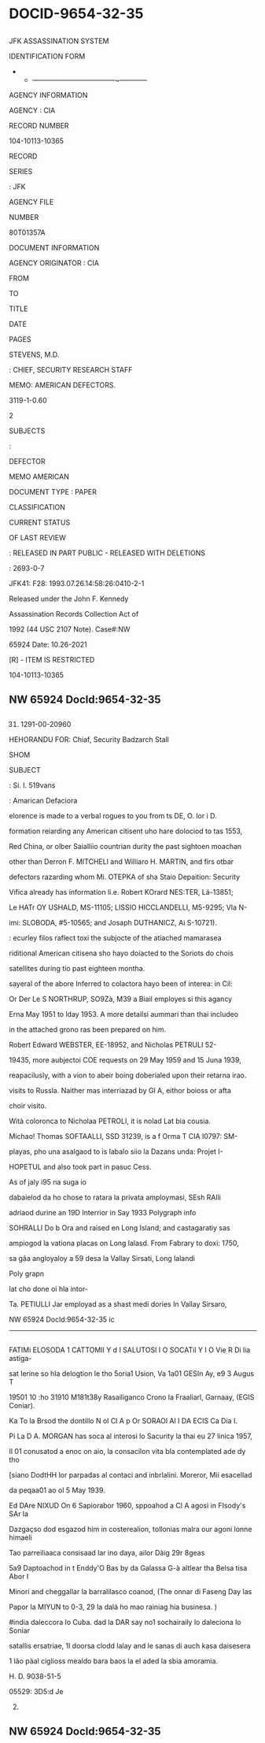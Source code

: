 # DOCID-9654-32-35

##
JFK ASSASSINATION SYSTEM

IDENTIFICATION FORM

- - ————————————~————

AGENCY INFORMATION

AGENCY : CIA

RECORD NUMBER

104-10113-10365

RECORD

SERIES

: JFK

AGENCY FILE

NUMBER

80T01357A

DOCUMENT INFORMATION

AGENCY ORIGINATOR : CIA

FROM

TO

TITLE

DATE

PAGES

STEVENS, M.D.

: CHIEF, SECURITY RESEARCH STAFF

MEMO: AMERICAN DEFECTORS.

3119-1-0.60

2

SUBJECTS

:

DEFECTOR

MEMO AMERICAN

DOCUMENT TYPE : PAPER

CLASSIFICATION

CURRENT STATUS

OF LAST REVIEW

: RELEASED IN PART PUBLIC - RELEASED WITH DELETIONS

: 2693-0-7

JFK41: F28: 1993.07.26.14:58:26:0410-2-1

Released under the John F. Kennedy

Assassination Records Collection Act of

1992 (44 USC 2107 Note). Case#:NW

65924 Date: 10.26-2021

[R] - ITEM IS RESTRICTED

104-10113-10365

NW 65924 Docld:9654-32-35
---

##
31. 1291-00-20960

HEHORANDU FOR: Chiaf, Security Badzarch Stall

SHOM

SUBJECT

: Si. I. 519vans

: Amarican Defaciora

elorence is made to a verbal rogues to you from ts DE, O. lor i D.

formation reiarding any American citisent uho hare dolociod to tas 1553,

Red China, or olber Saialliio countrian durity the past sightoen moachan

other than Derron F. MITCHELl and Williaro H. MARTIN, and firs otbar

defectors razarding whom Mi. OTEPKA of sha Staio Depaition: Security

Vifica already has information li.e. Robert KOrard NES:TER, Lä-13851;

Le HATr OY USHALD, MS-11105; LISSIO HICCLANDELLI, M5-9295; VIa N-

imi: SLOBODA, #5-10565; and Josaph DUTHANICZ, Ai S-10721).

: ecurley filos raflect toxi the subjocte of the atiached mamarasea

riditional American citisena sho hayo doíacted to the Soriots do chois

satellites during tio past eighteen montha.

sayeral of the abore Inferred to colactora hayo been of interea: in Cil:

Or Der Le S NORTHRUP, SO9Zà, M39 a Biail employes si this agancy

Erna May 1951 to lday 1953. A more detailsi aummari than thai includeo

in the attached grono ras been prepared on him.

Robert Edward WEBSTER, EE-18952, and Nicholas PETRULI 52-

19435, more aubjectoi COE requests on 29 May 1959 and 15 Juna 1939,

reapacilusly, with a vion to abeir boing doberialed upon their retarna irao.

visits to Russla. Naither mas interriazad by Gl A, eithor boioss or afta

choir visito.

Wità coloronca to Nicholaa PETROLI, it is nolad Lat bia cousia.

Michao! Thomas SOFTAALLI, SSD 31239, is a f Orma T CIA I0797: SM-

playas, pho una asalgaod to is labalo siio la Dazans unda: Projet I-

HOPETUL and also took part in pasuc Cess.

As of jaly i95 na suga io

dabaielod da ho chose to ratara la privata amploymasi, SEsh RAlli

adriaod durine an 19D Interrior in Say 1933 Polygraph info

SOHRALLI Do b Ora and raised en Long Island; and castagaratiy sas

ampiogod la vationa placas on Long lalasd. From Fabrary to doxi: 1750,

sa gãa angloyaloy a 59 desa la Vallay Sirsati, Long lalandi

Poly grapn

lat cho done oi hla intor-

Ta. PETIULLI Jar employad as a shast medi dories In Vallay Sirsaro,

NW 65924 Docld:9654-32-35
ic

---

##
FATIMi ELOSODA 1 CATTOMIl Y d I SALUTOSI I O SOCATil Y I O Vie R Di lia astiga-

sat lerine so hla delogtion le tho 5oria1 Usion, Va 1a01 GESIn Ay, e9 3 Augus T

19501 10 :ho 31910 M181t38y Rasailiganco Crono la Fraaliarl, Garnaay, (EGIS Coniar).

Ka To la Brsod the dontillo N ol Cl A p Or SORAOl Al I DA ECIS Ca Dia I.

Pi La D A. MORGAN has soca al interosi lo Sacurity la thai eu 27 linica 1957,

Il 01 conusatod a enoc on aio, la consacilon vita bla contemplated ade dy tho

[siano DodtHH lor parpadas al contaci and inbrlalini. Moreror, Mii esacellad

da peqaa01 ao ol 5 May 1939.

Ed DAre NIXUD On 6 Sapiorabor 1960, sppoahod a Cl A agosi in FIsody's SAr la

Dazgaçso dod esgazod him in costerealion, tollonias malra our agoni lonne himaeli

Tao parreiliaaca consisaad lar ino daya, ailor Dàig 29r 8geas

5a9 Daptoachod in t Enddy'O Bas by da Galassa G-à altlear tha Belsa tisa Abor I

Minori and cheggallar la barralilasco coanod, (The onnar di Faseng Day las

Papor Ia MIYUN to 0-3, 29 la dalá ho mao rainiag hia businesa. )

#india daleccora lo Cuba. dad la DAR say no1 sochairaily lo daleciona lo Soniar

satallis ersatriae, 1l doorsa clodd lalay and le sanas di auch kasa daisesera

1 lão pãal ciglioss mealdo bara baos la el aded la sbia amoramia.

H. D. 9038-51-5

05529: 3D5:d Je

2.

NW 65924 Docld:9654-32-35
---

